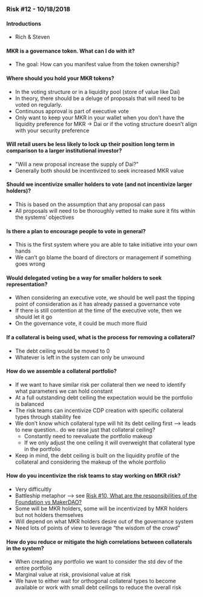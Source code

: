 ### Risk #12 - 10/18/2018
#### Introductions
* Rich & Steven

#### MKR is a governance token. What can I do with it?
* The goal: How can you manifest value from the token ownership?

#### Where should you hold your MKR tokens?
* In the voting structure or in a liquidity pool (store of value like Dai)
* In theory, there should be a deluge of proposals that will need to be voted on regularly.
* Continuous approval is part of executive vote
* Only want to keep your MKR in your wallet when you don’t have the liquidity preference for MKR -> Dai or if the voting structure doesn’t align with your security preference

#### Will retail users be less likely to lock up their position long term in comparison to a larger institutional investor?
* "Will a new proposal increase the supply of Dai?"
* Generally both should be incentivized to seek increased MKR value

#### Should we incentivize smaller holders to vote (and not incentivize larger holders)?
* This is based on the assumption that any proposal can pass
* All proposals will need to be thoroughly vetted to make sure it fits within the systems’ objectives

#### Is there a plan to encourage people to vote in general?
* This is the first system where you are able to take initiative into your own hands
* We can’t go blame the board of directors or management if something goes wrong

#### Would delegated voting be a way for smaller holders to seek representation?
* When considering an executive vote, we should be well past the tipping point of consideration as it has already passed a governance vote
* If there is still contention at the time of the executive vote, then we should let it go
* On the governance vote, it could be much more fluid

#### If a collateral is being used, what is the process for removing a collateral?
* The debt ceiling would be moved to 0
* Whatever is left in the system can only be unwound

#### How do we assemble a collateral portfolio?
* If we want to have similar risk per collateral then we need to identify what parameters we can hold constant
* At a full outstanding debt ceiling the expectation would be the portfolio is balanced
* The risk teams can incentivize CDP creation with specific collateral types through stability fee
* We don’t know which collateral type will hit its debt ceiling first —> leads to new question.. do we raise just that collateral ceiling?
    * Constantly need to reevaluate the portfolio makeup
    * If we only adjust the one ceiling it will overweight that collateral type in the portfolio
* Keep in mind, the debt ceiling is built on the liquidity profile of the collateral and considering the makeup of the whole portfolio

#### How do you incentivize the risk teams to stay working on MKR risk?
* Very difficultly
* Battleship metaphor —> see [Risk #10, What are the responsibilities of the Foundation vs MakerDAO?](https://github.com/scottrepreneur/maker-minutes/blob/master/risk_10.md#what-are-the-responsibilities-of-the-foundation-vs-makerdao)
* Some will be MKR holders, some will be incentivized by MKR holders but not holders themselves
* Will depend on what MKR holders desire out of the governance system
* Need lots of points of view to leverage “the wisdom of the crowd"

#### How do you reduce or mitigate the high correlations between collaterals in the system?
* When creating any portfolio we want to consider the std dev of the entire portfolio
* Marginal value at risk, provisional value at risk
* We have to either wait for orthogonal collateral types to become available or work with small debt ceilings to reduce the overall risk


